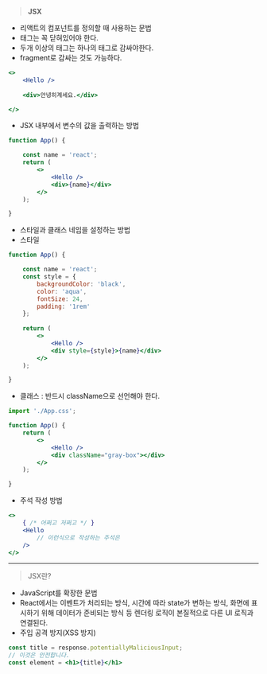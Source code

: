 > **JSX**

- 리액트의 컴포넌트를 정의할 때 사용하는 문법
- 태그는 꼭 닫혀있어야 한다.
- 두개 이상의 태그는 하나의 태그로 감싸야한다.
- fragment로 감싸는 것도 가능하다.

```jsx
<>
	<Hello />
	
	<div>안녕히계세요.</div>

</>
```

- JSX 내부에서 변수의 값을 출력하는 방법

```jsx
function App() {

	const name = 'react';
	return (
		<>
			<Hello />
			<div>{name}</div>
		</>
	);

}
```

- 스타일과 클래스 네임을 설정하는 방법
- 스타일

```jsx
function App() {

	const name = 'react';
	const style = {
		backgroundColor: 'black',
		color: 'aqua',
		fontSize: 24,
		padding: '1rem'
	};
	
	return (
		<>
			<Hello />
			<div style={style}>{name}</div>
		</>
	);

}
```

- 클래스 : 반드시 className으로 선언해야 한다.

```jsx
import './App.css';

function App() {
	return (
		<>
			<Hello />
			<div className="gray-box"></div>
		</>
	);

}
```

- 주석 작성 방법

```jsx
<>
	{ /* 어쩌고 저쩌고 */ }
	<Hello
		// 이런식으로 작성하는 주석은
	/>
</>
```

---

> JSX란?

- JavaScript를 확장한 문법
- React에서는 이벤트가 처리되는 방식, 시간에 따라 state가 변하는 방식, 화면에 표시하기 위해 데이터가 준비되는 방식 등 렌더링 로직이 본질적으로 다른 UI 로직과 연결된다.
- 주입 공격 방지(XSS 방지)

```jsx
const title = response.potentiallyMaliciousInput;
// 이것은 안전합니다.
const element = <h1>{title}</h1>
```